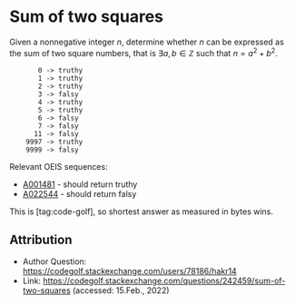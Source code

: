 # Sum of two squares

Given a nonnegative integer $n$, determine whether $n$ can be expressed as the sum of two square numbers, that is $\exists a,b\in\mathbb{Z}$ such that $n=a^2+b^2$.

```
       0 -> truthy
       1 -> truthy
       2 -> truthy
       3 -> falsy
       4 -> truthy
       5 -> truthy
       6 -> falsy
       7 -> falsy
      11 -> falsy
    9997 -> truthy
    9999 -> falsy
```
Relevant OEIS sequences:
* [A001481](https://oeis.org/A001481 "Truthy") - should return truthy
* [A022544](https://oeis.org/A022544 "Falsy") - should return falsy

This is [tag:code-golf], so shortest answer as measured in bytes wins.

## Attribution

- Author Question: https://codegolf.stackexchange.com/users/78186/hakr14
- Link: https://codegolf.stackexchange.com/questions/242459/sum-of-two-squares (accessed: 15.Feb., 2022)